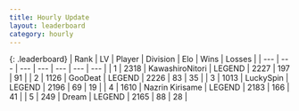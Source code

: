 ```yaml
---
title: Hourly Update
layout: leaderboard
category: hourly
---
```


{: .leaderboard}
| Rank | LV | Player | Division | Elo | Wins | Losses |
| --- | --- | --- | --- | --- | --- | --- |
| <span data-change="1">1</span> | 2318 | <span title="ID: 164871">KawashiroNitori</span> | LEGEND | <span data-change="5">2227</span> | <span data-change="1">197</span> | <span data-change="0">91</span> |
| <span data-change="-1">2</span> | 1126 | <span title="ID: 416373">GooDeat</span> | LEGEND | <span data-change="0">2226</span> | <span data-change="0">83</span> | <span data-change="0">35</span> |
| <span data-change="0">3</span> | 1013 | <span title="ID: 498412">LuckySpin</span> | LEGEND | <span data-change="0">2196</span> | <span data-change="0">69</span> | <span data-change="0">19</span> |
| <span data-change="0">4</span> | 1610 | <span title="ID: 315148">Nazrin Kirisame</span> | LEGEND | <span data-change="0">2183</span> | <span data-change="0">166</span> | <span data-change="0">41</span> |
| <span data-change="0">5</span> | 249 | <span title="ID: 573202">Dream</span> | LEGEND | <span data-change="0">2165</span> | <span data-change="0">88</span> | <span data-change="0">28</span> |